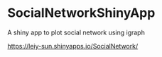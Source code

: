 # SocialNetworkShinyApp
A shiny app to plot social network using igraph

https://leiy-sun.shinyapps.io/SocialNetwork/
